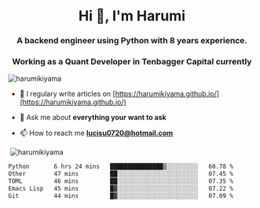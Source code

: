 <h1 align="center">Hi 👋, I'm Harumi</h1>
<h3 align="center">A backend engineer using <b>Python</b> with 8 years experience.</h3>
<h3 align="center">Working as a Quant Developer in <b>Tenbagger Capital</b> currently</h3>

<p align="left"> <img src="https://komarev.com/ghpvc/?username=harumikiyama" alt="harumikiyama" /> </p>


- 📝 I regulary write articles on [https://harumikiyama.github.io/](https://harumikiyama.github.io/)

- 💬 Ask me about **everything your want to ask**

- 📫 How to reach me **lucisu0720@hotmail.com**

<p>&nbsp;<img align="center" src="https://github-readme-stats.vercel.app/api?username=harumikiyama&show_icons=true" alt="harumikiyama" /></p>


<!--START_SECTION:waka-->

```txt
Python       6 hrs 24 mins   ███████████████▒░░░░░░░░░   60.78 %
Other        47 mins         ██░░░░░░░░░░░░░░░░░░░░░░░   07.45 %
TOML         46 mins         ██░░░░░░░░░░░░░░░░░░░░░░░   07.35 %
Emacs Lisp   45 mins         █▓░░░░░░░░░░░░░░░░░░░░░░░   07.22 %
Git          44 mins         █▓░░░░░░░░░░░░░░░░░░░░░░░   07.09 %
```

<!--END_SECTION:waka-->

